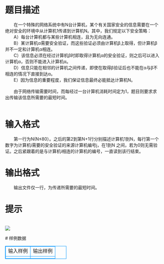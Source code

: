 # 

 
 # 题目描述 
<p>
　　在一个特殊的网络系统中有N台计算机，某个有关国家安全的信息需要在一个绝对安全的环境中从计算机1传递到计算机N。其中，我们规定以下安全策略：<br>　　A）每台计算机都与某些计算机相连，且为无向连通。<br>　　B）某计算机α需要安全验证，而这些验证必须由计算机β上取得，但计算机β并不一定和计算机α相连。<br>　　C）该信息必须在经过计算机β时即取得计算机α的安全验证，则之后可以进入计算机α，否则不能进入计算机α。 <br>　　D）信息只能在相邻的计算机之间传递，即使在取得β验证后也不能在α与β不相连的情况下直接到达α。<br>　　E）因为信息的重要程度，我们保证信息最终必能抵达计算机N。<br><br>　　由于网络传输需要时间，而每经过一台计算机消耗时间定为1，题目则要求求出传输该信息所需要的最短时间。<br><br></p> 

 
 # 输入格式 
<p>
　　第一行为N(N≤80）。之后的第2到第N+1行分别描述计算机1到N，每行第一个数字为计算机i需要的安全验证的来源计算机编号j，在1到N 之间，若为0则无需验证。之后紧跟着的是与计算机i相连的计算机的编号，一直读到该行结束。</p> 

 
 # 输出格式 
<p>
　　输出文件仅一行，为传递所需要的最短时间。 </p> 

 
 # 提示 
<p>
<br><img src="/source/joyoi/tyvj-3140/img/aHR0cDovL3d3dy5qb3lvaS5jbi9wcm9ibGVtL3R5dmotMzE0MC9wcm9ibGVtc19pbWFnZXMvMTQyNi8xLmJtcA==.bmp"></img>  </p> 
# 样例数据
<style>
        table,table tr th, table tr td { border:1px solid #0094ff; }
        table { width: 200px; min-height: 25px; line-height: 25px; text-align: center; border-collapse: collapse;}   
    </style>
<table>
	<tr>
		<td>输入样例</td>
		<td>输出样例</td>
	</tr>
<tr><td></td><td></td></tr></table>
